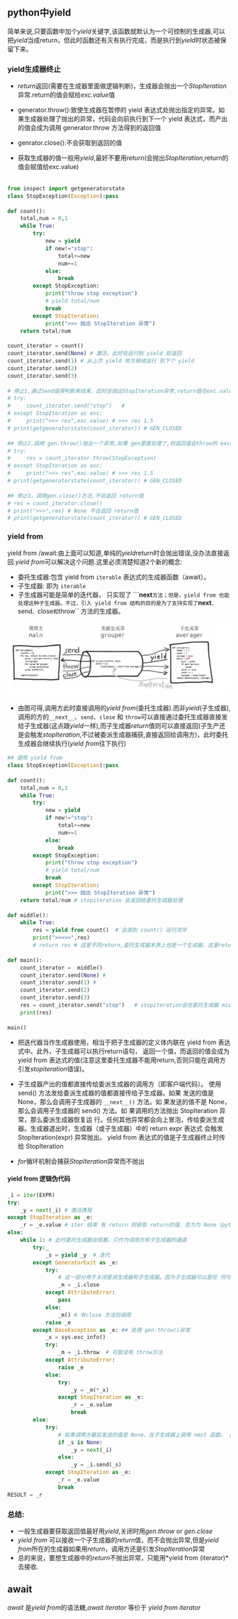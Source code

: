## python中yield        
简单来说,只要函数中加个*yield*关键字,该函数就默认为一个可控制的生成器,可以把*yield*当成return，但此时函数还有灭有执行完成，而是执行到*yield*时状态被保留下来。

### yield生成器终止
* *return*返回(需要在生成器里面做逻辑判断)，生成器会抛出一个*StopIteration*异常.return的值会赋给*exc.value*值

* generator.throw():致使生成器在暂停的 yield 表达式处抛出指定的异常。如果生成器处理了抛出的异常，代码会向前执行到下一个 yield 表达式，而产出的值会成为调用 generator.throw 方法得到的返回值

* genrator.close():不会获取到返回的值

* 获取生成器的值一般用*yield*,最好不要用*return*(会抛出*StopIteration*,return的值会赋值给exc.value)

```python

from inspect import getgeneratorstate
class StopException(Exception):pass

def count():
    total,num = 0,1
    while True:
        try:
            new = yield 
            if new!="stop":
                total+=new
                num+=1
            else:
                break
        except StopException:
            print("throw stop exception")
            # yield total/num
            break
        except StopIteration:
            print(">>> 抛出 StopIteration 异常")
    return total/num

count_iterator = count()
count_iterator.send(None) # 激活，此时会运行到 yield 处返回
count_iterator.send(1) # 从上次 yield 地方继续运行 到下个 yield
count_iterator.send(2) 
count_iterator.send(3)

# 停止1,通过Send值得判断来结束，此时会抛出StopIteration异常,return值在exc.value里面
# try:
#     count_iterator.send("stop")   # 
# except StopIteration as exc:
#     print(">>> res",exc.value) # >>> res 1.5
# print(getgeneratorstate(count_iterator)) # GEN_CLOSED

## 停止2,调用 gen.throw()抛出一个异常,如果 gen里面处理了,则返回值会throw的 exception里面
# try:
#     res = count_iterator.throw(StopException)
# except StopIteration as exc:
#     print(">>> res",exc.value) # >>> res 1.5
# print(getgeneratorstate(count_iterator)) # GEN_CLOSED

## 停止3，调用gen.close()方法,不会返回 return值
# res = count_iterator.close()
# print(">>>",res) # None 不会返回 return值
# print(getgeneratorstate(count_iterator)) # GEN_CLOSED

```

### yield from      
yield from /await:由上面可以知道,单纯的*yield*return时会抛出错误,没办法直接返回.*yield from*可以解决这个问题.这里必须清楚知道2个新的概念:   
- 委托生成器:包含 yield from ``iterable`` 表达式的生成器函数（await）。
- 子生成器: 即为 ``iterable``
- 子生成器可能是简单的迭代器， 只实现了 ```__next__`` 方法；但是，yield from 也能处理这种子生成器。不过，引入 yield from 结构的目的是为了支持实现了 ``__next__``、``send``、``close`` 和 ``throw`` 方法的生成器。       
     
![调用方-委托生成器-子生成器](../recource/images/yielffrom.png)    

- 由图可得,调用方此时直接调用的*yield from*(委托生成器).而非*yield*(子生成器),调用的方的``__next__``、``send``、``close`` 和 ``throw``可以直接通过委托生成器直接发给子生成器(这点跟*yield*一样),而子生成器*return*值则可以直接返回(子生产还是会触发*stopIteration*,不过被委派生成器捕获,直接返回给调用方)，此时委托生成器会继续执行(*yield from*往下执行)

```python
## 使用 yield from 
class StopException(Exception):pass

def count():
    total,num = 0,1
    while True:
        try:
            new = yield 
            if new!="stop":
                total+=new
                num+=1
            else:
                break
        except StopException:
            print("throw stop exception")
            # yield total/num
            break
        except StopIteration:
            print(">>> 抛出 StopIteration 异常")
    return total/num # stopiteration 会返回给委托生成器处理
 
def middle():
    while True:
        res = yield from count()  # 会直到 count() 运行完毕
        print(">>>>>",res)
        # return res # 这里不同return,委托生成器本质上也是一个生成器，这里return会在调用方抛出stopiteration异常

def main():
    count_iterator =  middle()
    count_iterator.send(None) # 
    count_iterator.send(1) # 
    count_iterator.send(2) 
    count_iterator.send(3)
    res = count_iterator.send("stop")   # stopiteration会在委托生成器 middle中处理，而不会返回调用方
    print(res)

main()

```

- 把迭代器当作生成器使用，相当于把子生成器的定义体内联在 yield from 表达式中。此外，子生成器可以执行return语句， 返回一个值，而返回的值会成为yield from 表达式的值(注意这里委托生成器不能用return,否则只能在调用方引发*stopiteration*错误)。

- 子生成器产出的值都直接传给委派生成器的调用方（即客户端代码）。 使用 send() 方法发给委派生成器的值都直接传给子生成器。如果 发送的值是 None，那么会调用子生成器的 ``__next__()`` 方法。如 果发送的值不是 None，那么会调用子生成器的 send() 方法。如 果调用的方法抛出 StopIteration 异常，那么委派生成器恢复运 行。任何其他异常都会向上冒泡，传给委派生成器。生成器退出时，生成器（或子生成器）中的 return expr 表达式 会触发 StopIteration(expr) 异常抛出。 yield from 表达式的值是子生成器终止时传给 StopIteration

- *for*循环机制会捕获*StopIteration*异常而不抛出

#### yield from 逻辑伪代码
```python
_i = iter(EXPR)  
try:
    _y = next(_i) # 激活携程
except StopIteration as _e: 
    _r = _e.value # iter 结束 有 return 则获取 return的值，否为为 None（python 函数默认return None）
else:
    while 1: # 此时委托生成器会阻塞，只作为调用方和子生成器的通道
        try:_
            _s = yield _y  # 迭代
        except GeneratorExit as _e: 
            try:
                # 这一部分用于关闭委派生成器和子生成器。因为子生成器可以是任 何可迭代的对象，所以可能没有 close 方法
                _m = _i.close  
            except AttributeError: 
                pass 
            else:
                _m() # 有close 方法则调用
            raise _e 
        except BaseException as _e: ## 处理 gen.throw()异常
            _x = sys.exc_info() 
            try:
                _m = _i.throw  # 可能没有 throw方法
            except AttributeError: 
                raise _e 
            else: 
                try:
                    _y = _m(*_x) 
                except StopIteration as _e:
                    _r = _e.value 
                    break 
        else: 
            try: 
                # 如果调用方最后发送的值是 None，在子生成器上调用 next 函数， 否则调用 send 方法。
                if _s is None:  
                    _y = next(_i) 
                else:
                    _y = _i.send(_s) 
            except StopIteration as _e: 
                _r = _e.value 
                break
RESULT = _r 

```

### 总结: 
- 一般生成器要获取返回值最好用*yield*,关闭时用*gen.throw* or *gen.close*
- *yield from* 可以接收一个子生成器的*return*值，而不会抛出异常,但是*yield from*所在的生成器如果用*return*，调用方还是引发*StopIteration*异常
- 总的来说，要想生成器中的*return*不抛出异常，只能用*yield from (iterator)*去接收.




## await
*await* 是*yield from*的语法糖,*await iterator* 等价于 *yield from iterator*
